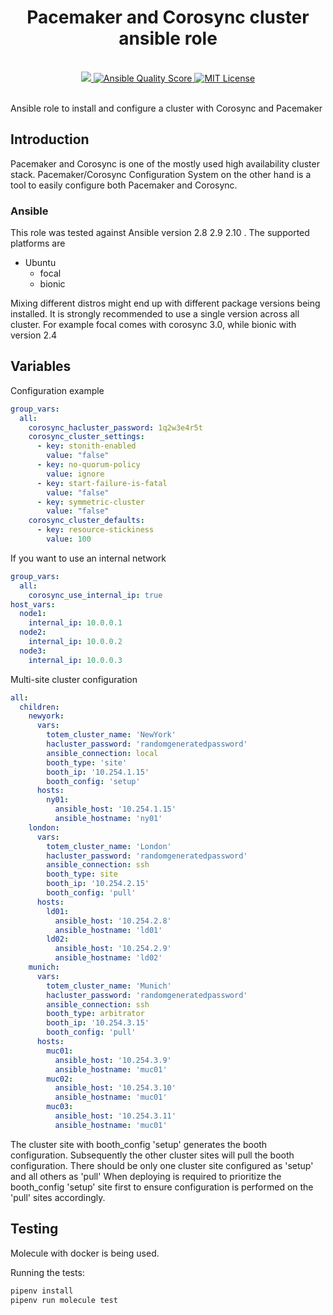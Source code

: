 <h1 align="center">Pacemaker and Corosync cluster ansible role</h1>
<br />

<div align="center">
  <a href="https://galaxy.ansible.com/bloxberg/corosync_pacemaker">
    <img src="https://img.shields.io/ansible/role/53303 alt="Ansible Galaxy" />
  </a>
  <a href="https://galaxy.ansible.com/bloxberg/corosync_pacemaker">
    <img src="https://img.shields.io/ansible/quality/53303" alt="Ansible Quality Score" />
  </a>
  <a href="https://opensource.org/licenses/MIT">
    <img src="https://img.shields.io/badge/License-MIT-blue.svg" alt="MIT License" />
  </a>
</div>
<br />

Ansible role to install and configure a cluster with Corosync and Pacemaker

## Introduction

Pacemaker and Corosync is one of the mostly used high availability cluster stack.
Pacemaker/Corosync Configuration System on the other hand is a tool to easily configure both Pacemaker and Corosync.


### Ansible
This role was tested against Ansible version 2.8 2.9 2.10 .
The supported platforms are
  - Ubuntu
    - focal
    - bionic

Mixing different distros might end up with different package versions being installed. It is strongly recommended to use a single version across all cluster.
For example focal comes with corosync 3.0, while bionic with version 2.4

## Variables
Configuration example
```yaml
group_vars:
  all:
    corosync_hacluster_password: 1q2w3e4r5t
    corosync_cluster_settings:
      - key: stonith-enabled
        value: "false"
      - key: no-quorum-policy
        value: ignore
      - key: start-failure-is-fatal
        value: "false"
      - key: symmetric-cluster
        value: "false"
    corosync_cluster_defaults:
      - key: resource-stickiness
        value: 100
```

If you want to use an internal network
```yaml
group_vars:
  all:
    corosync_use_internal_ip: true
host_vars:
  node1:
    internal_ip: 10.0.0.1
  node2:
    internal_ip: 10.0.0.2
  node3:
    internal_ip: 10.0.0.3
```

Multi-site cluster configuration
```yaml
all:
  children:
    newyork:
      vars:
        totem_cluster_name: 'NewYork'
        hacluster_password: 'randomgeneratedpassword'
        ansible_connection: local
        booth_type: 'site'
        booth_ip: '10.254.1.15'
        booth_config: 'setup'
      hosts:
        ny01:
          ansible_host: '10.254.1.15'
          ansible_hostname: 'ny01'
    london:
      vars:
        totem_cluster_name: 'London'
        hacluster_password: 'randomgeneratedpassword'
        ansible_connection: ssh
        booth_type: site
        booth_ip: '10.254.2.15'
        booth_config: 'pull'
      hosts:
        ld01:
          ansible_host: '10.254.2.8'
          ansible_hostname: 'ld01'
        ld02:
          ansible_host: '10.254.2.9'
          ansible_hostname: 'ld02'
    munich:
      vars:
        totem_cluster_name: 'Munich'
        hacluster_password: 'randomgeneratedpassword'
        ansible_connection: ssh
        booth_type: arbitrator
        booth_ip: '10.254.3.15'
        booth_config: 'pull'
      hosts:
        muc01:
          ansible_host: '10.254.3.9'
          ansible_hostname: 'muc01'
        muc02:
          ansible_host: '10.254.3.10'
          ansible_hostname: 'muc01'
        muc03:
          ansible_host: '10.254.3.11'
          ansible_hostname: 'muc01'
```

The cluster site with booth_config 'setup' generates the booth configuration.
Subsequently the other cluster sites will pull the booth configuration.
There should be only one cluster site configured as 'setup' and all others as 'pull'
When deploying is required to prioritize the booth_config 'setup' site first to ensure configuration is performed on the 'pull' sites accordingly.

## Testing

Molecule with docker is being used.

Running the tests:
```bash
pipenv install
pipenv run molecule test
```
